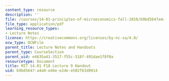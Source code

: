 ```yaml
---
content_type: resource
description: ''
file: /courses/14-01-principles-of-microeconomics-fall-2018/b9bd5647a4a0ed4ee2dee502f63d0914_MIT14_01F18_handout9.pdf
file_type: application/pdf
learning_resource_types:
- Lecture Notes
license: https://creativecommons.org/licenses/by-nc-sa/4.0/
ocw_type: OCWFile
parent_title: Lecture Notes and Handouts
parent_type: CourseSection
parent_uid: e4635a41-3517-f55c-518f-491dae1f8f0a
resourcetype: Document
title: MIT 14.01 F18 Lecture 9 Handout
uid: b9bd5647-a4a0-ed4e-e2de-e502f63d0914
---
```

